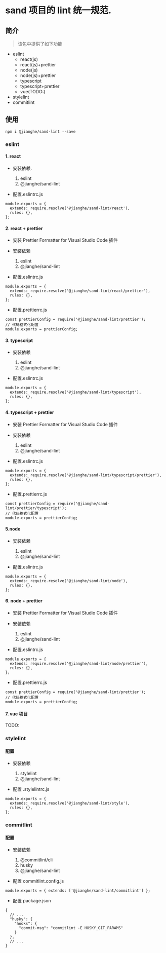 # sand 项目的 lint 统一规范.

## 简介

> 该包中提供了如下功能

- eslint
  - react(js)
  - react(js)+prettier
  - node(js)
  - node(js)+prettier
  - typescript
  - typescript+prettier
  - vue(TODO:)
- stylelint
- commitlint

## 使用

```
npm i @jianghe/sand-lint --save
```

### eslint

#### 1. react

- 安装依赖.

  1. eslint
  2. @jianghe/sand-lint

- 配置.eslintrc.js

```
module.exports = {
  extends: require.resolve('@jianghe/sand-lint/react'),
  rules: {},
};
```

#### 2. react + prettier

- 安装 Prettier Formatter for Visual Studio Code 插件

- 安装依赖

  1. eslint
  2. @jianghe/sand-lint

- 配置.eslintrc.js

```
module.exports = {
  extends: require.resolve('@jianghe/sand-lint/react/prettier'),
  rules: {},
};
```

- 配置.prettierrc.js

```
const prettierConfig = require('@jianghe/sand-lint/prettier');
// 代码格式化配置
module.exports = prettierConfig;
```

#### 3. typescript

- 安装依赖

  1. eslint
  2. @jianghe/sand-lint

- 配置.eslintrc.js

```
module.exports = {
  extends: require.resolve('@jianghe/sand-lint/typescript'),
  rules: {},
};
```

#### 4. typescript + prettier

- 安装 Prettier Formatter for Visual Studio Code 插件

- 安装依赖

  1. eslint
  2. @jianghe/sand-lint

- 配置.eslintrc.js

```
module.exports = {
  extends: require.resolve('@jianghe/sand-lint/typescript/prettier'),
  rules: {},
};
```

- 配置.prettierrc.js

```
const prettierConfig = require('@jianghe/sand-lint/prettier/typescript');
// 代码格式化配置
module.exports = prettierConfig;
```

#### 5.node

- 安装依赖

  1. eslint
  2. @jianghe/sand-lint

- 配置.eslintrc.js

```
module.exports = {
  extends: require.resolve('@jianghe/sand-lint/node'),
  rules: {},
};
```

#### 6. node + prettier

- 安装 Prettier Formatter for Visual Studio Code 插件

- 安装依赖

  1. eslint
  2. @jianghe/sand-lint

- 配置.eslintrc.js

```
module.exports = {
  extends: require.resolve('@jianghe/sand-lint/node/prettier'),
  rules: {},
};
```

- 配置.prettierrc.js

```
const prettierConfig = require('@jianghe/sand-lint/prettier');
// 代码格式化配置
module.exports = prettierConfig;
```

#### 7. vue 项目

TODO:

### stylelint

#### 配置

- 安装依赖

  1. stylelint
  2. @jianghe/sand-lint

- 配置 .stylelintrc.js

```
module.exports = {
  extends: require.resolve('@jianghe/sand-lint/style'),
  rules: {},
};
```

### commitlint

#### 配置

- 安装依赖

  1. @commitlint/cli
  2. husky
  3. @jianghe/sand-lint

- 配置 commitlint.config.js

```
module.exports = { extends: ['@jianghe/sand-lint/commitlint'] };
```

- 配置 package.json

```
{
  // ...
  "husky": {
    "hooks": {
      "commit-msg": "commitlint -E HUSKY_GIT_PARAMS"
    }
  },
  // ...
}
```
